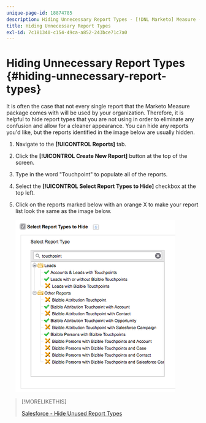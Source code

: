 ```yaml
---
unique-page-id: 18874785
description: Hiding Unnecessary Report Types - [!DNL Marketo] Measure - Product Documentation
title: Hiding Unnecessary Report Types
exl-id: 7c181340-c154-49ca-a852-243bce71c7a0
---
```

# Hiding Unnecessary Report Types {#hiding-unnecessary-report-types}

It is often the case that not every single report that the Marketo Measure package comes with will be used by your organization. Therefore, it is helpful to hide report types that you are not using in order to eliminate any confusion and allow for a cleaner appearance. You can hide any reports you'd like, but the reports identified in the image below are usually hidden.

1. Navigate to the **[!UICONTROL Reports]** tab.

1. Click the **[!UICONTROL Create New Report]** button at the top of the screen.

1. Type in the word "Touchpoint" to populate all of the reports.

1. Select the **[!UICONTROL Select Report Types to Hide]** checkbox at the top left.

1. Click on the reports marked below with an orange X to make your report list look the same as the image below.

   ![](assets/1-4.png)

>[!MORELIKETHIS]
>
>[Salesforce - Hide Unused Report Types](https://releasenotes.docs.salesforce.com/en-us/spring14/release-notes/rn_analytics_hide_report_types.htm)
